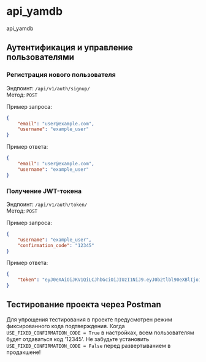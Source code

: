 # api_yamdb
api_yamdb

## Аутентификация и управление пользователями

### Регистрация нового пользователя

Эндпоинт: `/api/v1/auth/signup/`  
Метод: `POST`

Пример запроса:
```json
{
    "email": "user@example.com",
    "username": "example_user"
}
```
Пример ответа:
```json
{
    "email": "user@example.com",
    "username": "example_user"
}
```
### Получение JWT-токена
Эндпоинт: `/api/v1/auth/token/`    
Метод: `POST`

Пример запроса:
```json
{
    "username": "example_user",
    "confirmation_code": "12345"
}
```
Пример ответа:
```json
{
    "token": "eyJ0eXAiOiJKV1QiLCJhbGciOiJIUzI1NiJ9.eyJ0b2tlbl90eXBlIjoiYWNjZXNzIiwiZXhwIjoxNjI2NTM2OTAxLCJqdGkiOiI3ZjU5OGM5MzM4Njk0ZDAwYjhkMWZkNTU2MzQ1MjJiOSIsInVzZXJfaWQiOjF9.UymM_Rl2BjP1UW-rZpUXMhW-7PabDj9j8v8fCxIKPcs"
}
```

## Тестирование проекта через Postman

Для упрощения тестирования в проекте предусмотрен режим фиксированного кода подтверждения. 
Когда `USE_FIXED_CONFIRMATION_CODE = True` в настройках, всем пользователям будет отдаваться код '12345'.
Не забудьте установить `USE_FIXED_CONFIRMATION_CODE = False` перед развертыванием в продакшене!
